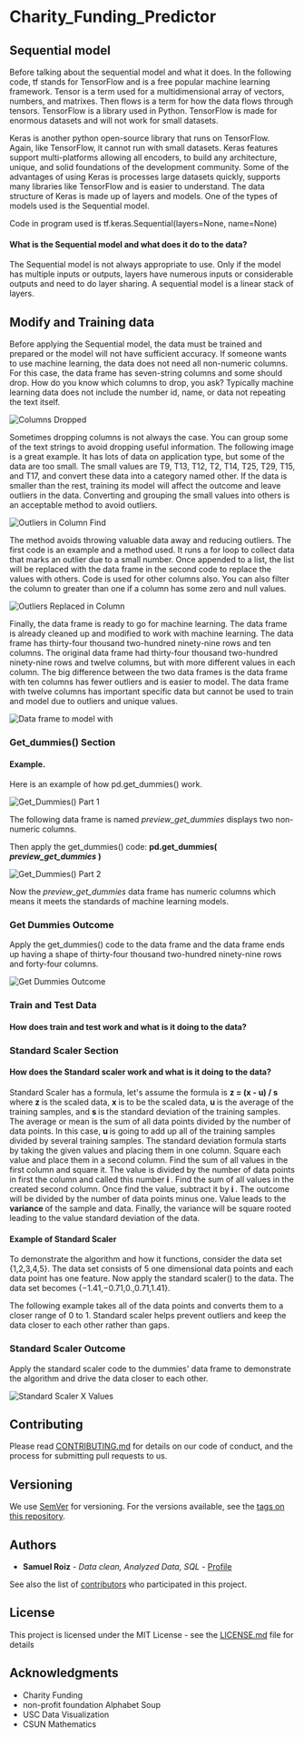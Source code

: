 # Charity_Funding_Predictor


## Sequential model
 
<p> Before talking about the sequential model and what it does. In the following code, tf stands for TensorFlow and is a free popular machine learning framework. Tensor is a term used for a multidimensional array of vectors, numbers, and matrixes. Then flows is a term for how the data flows through tensors. TensorFlow is a library used in Python. TensorFlow is made for enormous datasets and will not work for small datasets.  </p>

<p>Keras is another python open-source library that runs on TensorFlow. Again, like TensorFlow, it cannot run with small datasets. Keras features support multi-platforms allowing all encoders, to build any architecture, unique, and solid foundations of the development community. Some of the advantages of using Keras is processes large datasets quickly, supports many libraries like TensorFlow and is easier to understand. The data structure of Keras is made up of layers and models. One of the types of models used is the Sequential model. </p>

Code in program used is tf.keras.Sequential(layers=None, name=None)

#### What is the Sequential model and what does it do to the data?
<p>The Sequential model is not always appropriate to use. Only if the model has multiple inputs or outputs, layers have numerous inputs or considerable outputs and need to do layer sharing. A sequential model is a linear stack of layers. </p>


## Modify and Training data

<p> Before applying the Sequential model, the data must be trained and prepared or the model will not have sufficient accuracy. If someone wants to use machine learning, the data does not need all non-numeric columns. For this case, the data frame has seven-string columns and some should drop. How do you know which columns to drop, you ask? Typically machine learning data does not include the number id, name, or data not repeating the text itself.  </p>

![Columns Dropped](https://github.com/samuelroiz/Charity_Funding_Predictor/blob/main/Images/cleaning_data_part_1.png)

<p>Sometimes dropping columns is not always the case. You can group some of the text strings to avoid dropping useful information. The following image is a great example. It has lots of data on application type, but some of the data are too small. The small values are T9, T13, T12, T2, T14, T25, T29, T15, and T17, and convert these data into a category named other. If the data is smaller than the rest, training its model will affect the outcome and leave outliers in the data. Converting and grouping the small values into others is an acceptable method to avoid outliers.  </p>

![Outliers in Column Find](https://github.com/samuelroiz/Charity_Funding_Predictor/blob/main/Images/cleaning_data_part_2.png)

<p> The method avoids throwing valuable data away and reducing outliers. The first code is an example and a method used. It runs a for loop to collect data that marks an outlier due to a small number. Once appended to a list, the list will be replaced with the data frame in the second code to replace the values with others. Code is used for other columns also. You can also filter the column to greater than one if a column has some zero and null values.  </p>

![Outliers Replaced in Column](https://github.com/samuelroiz/Charity_Funding_Predictor/blob/main/Images/cleaning_data_part_3.png)

<p>Finally, the data frame is ready to go for machine learning. The data frame is already cleaned up and modified to work with machine learning. The data frame has thirty-four thousand two-hundred ninety-nine rows and ten columns. The original data frame had thirty-four thousand two-hundred ninety-nine rows and twelve columns, but with more different values in each column. The big difference between the two data frames is the data frame with ten columns has fewer outliers and is easier to model. The data frame with twelve columns has important specific data but cannot be used to train and model due to outliers and unique values.  </p>

![Data frame to model with](https://github.com/samuelroiz/Charity_Funding_Predictor/blob/main/Images/cleaning_data_part_3.png)

### Get_dummies() Section

#### Example.

<p>
Here is an example of how pd.get_dummies() work.
</p> 

![Get_Dummies() Part 1](https://github.com/samuelroiz/Predict_Credit_Risk/blob/main/Images/example_get_dummies_part_1.png) <p> The following data frame is named <i> preview_get_dummies </i> displays two non-numeric columns. </p>

<p>
  Then apply the get_dummies() code: <b> pd.get_dummies(<i> preview_get_dummies </i>) </b>
</p>

![Get_Dummies() Part 2](https://github.com/samuelroiz/Predict_Credit_Risk/blob/main/Images/example_get_dummies_part_2.png)

<p>
Now the <i> preview_get_dummies </i> data frame has numeric columns which means it meets the standards of machine learning models.
</p>

### Get Dummies Outcome
<p>
Apply the get_dummies() code to the data frame and the data frame ends up having a shape of thirty-four thousand two-hundred ninety-nine rows and forty-four columns.
</p>

![Get Dummies Outcome](https://github.com/samuelroiz/Charity_Funding_Predictor/blob/main/Images/get_dummies_data_part_1.png)

### Train and Test Data

#### How does train and test work and what is it doing to the data?

### Standard Scaler Section

#### How does the Standard scaler work and what is it doing to the data? 

<p> Standard Scaler has a formula, let's assume the formula is <b> z = (x - u) / s </b> where <b> z </b> is the scaled data, <b> x </b> is to be the scaled data, <b> u </b> is the average of the training samples, and <b> s </b> is the standard deviation of the training samples. The average or mean is the sum of all data points divided by the number of data points. In this case, <b> u </b> is going to add up all of the training samples divided by several training samples. The standard deviation formula starts by taking the given values and placing them in one column. Square each value and place them in a second column. Find the sum of all values in the first column and square it. The value is divided by the number of data points in first the column and called this number <b> i </b>. Find the sum of all values in the created second column. Once find the value, subtract it by <b> i </b>. The outcome will be divided by the number of data points minus one. Value leads to the <b> variance </b> of the sample and data. Finally, the variance will be square rooted leading to the value standard deviation of the data. 
</p>

#### Example of Standard Scaler
<p>
To demonstrate the algorithm and how it functions, consider the data set {1,2,3,4,5}. The data set consists of 5 one dimensional data points and each data point has one feature. Now apply the standard scaler() to the data. The data set becomes {−1.41,−0.71,0.,0.71,1.41}.
</p>

<p>
  The following example takes all of the data points and converts them to a closer range of 0 to 1. Standard scaler helps prevent outliers and keep the data closer to each other rather than gaps. 
  </p>

### Standard Scaler Outcome 

<p>
 Apply the standard scaler code to the dummies' data frame to demonstrate the algorithm and drive the data closer to each other. 
</p>

![Standard Scaler X Values](https://github.com/samuelroiz/Charity_Funding_Predictor/blob/main/Images/standard_scaler_data_part_1.png)

## Contributing

Please read [CONTRIBUTING.md](https://gist.github.com/samuelroiz/1af49ec9eea365bc845ba04c5071a976) for details on our code of conduct, and the process for submitting pull requests to us.

## Versioning

We use [SemVer](http://semver.org/) for versioning. For the versions available, see the [tags on this repository](https://github.com/your/project/tags). 

## Authors

* **Samuel Roiz** - *Data clean, Analyzed Data, SQL* - [Profile](https://github.com/samuelroiz)

See also the list of [contributors](https://github.com/samuelroiz) who participated in this project.

## License

This project is licensed under the MIT License - see the [LICENSE.md](https://gist.github.com/samuelroiz/1af49ec9eea365bc845ba04c5071a976) file for details

## Acknowledgments

* Charity Funding
* non-profit foundation Alphabet Soup
* USC Data Visualization
* CSUN Mathematics
